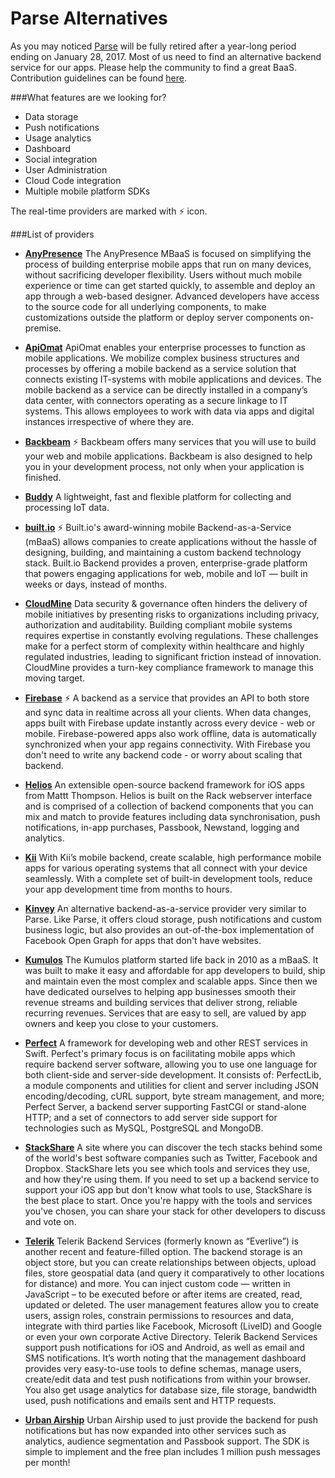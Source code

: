 # Parse Alternatives

As you may noticed [Parse](http://blog.parse.com/announcements/moving-on) will be fully retired after a year-long period ending on January 28, 2017. Most of us need to find an alternative backend service for our apps. Please help the community to find a great BaaS. Contribution guidelines can be found [here](CONTRIBUTING.md).

###What features are we looking for?
- Data storage
- Push notifications
- Usage analytics
- Dashboard
- Social integration
- User Administration
- Cloud Code integration
- Multiple mobile platform SDKs

The real-time providers are marked with :zap: icon.

###List of providers

- **[AnyPresence](http://www.anypresence.com/solutions/mbaas/)**
The AnyPresence MBaaS is focused on simplifying the process of building enterprise mobile apps that run on many devices, without sacrificing developer flexibility. Users without much mobile experience or time can get started quickly, to assemble and deploy an app through a web-based designer. Advanced developers have access to the source code for all underlying components, to make customizations outside the platform or deploy server components on-premise.

- **[ApiOmat](https://apiomat.com)**
ApiOmat enables your enterprise processes to function as mobile applications. We mobilize complex business structures and processes by offering a mobile backend as a service solution that connects existing IT-systems with mobile applications and devices. The mobile backend as a service can be directly installed in a company’s data center, with connectors operating as a secure linkage to IT systems. This allows employees to work with data via apps and digital instances irrespective of where they are. 

- **[Backbeam](http://backbeam.io)** :zap:
Backbeam offers many services that you will use to build your web and mobile applications. Backbeam is also designed to help you in your development process, not only when your application is finished.

- **[Buddy](https://buddy.com)**
A lightweight, fast and flexible platform for collecting and processing IoT data.

- **[built.io](https://www.built.io/products/backend/overview)** :zap:
Built.io's award-winning mobile Backend-as-a-Service (mBaaS) allows companies to create applications without the hassle of designing, building, and maintaining a custom backend technology stack. Built.io Backend provides a proven, enterprise-grade platform that powers engaging applications for web, mobile and loT — built in weeks or days, instead of months.

- **[CloudMine](https://cloudmine.me)**
Data security & governance often hinders the delivery of mobile initiatives by presenting risks to organizations including privacy, authorization and auditability. Building compliant mobile systems requires expertise in constantly evolving regulations. These challenges make for a perfect storm of complexity within healthcare and highly regulated industries, leading to significant friction instead of innovation. CloudMine provides a turn-key compliance framework to manage this moving target.

- **[Firebase](https://www.firebase.com)** :zap:
A backend as a service that provides an API to both store and sync data in realtime across all your clients. When data changes, apps built with Firebase update instantly across every device - web or mobile. Firebase-powered apps also work offline, data is automatically synchronized when your app regains connectivity. With Firebase you don't need to write any backend code - or worry about scaling that backend.

- **[Helios](http://helios.io)**
An extensible open-source backend framework for iOS apps from Mattt Thompson. Helios is built on the Rack webserver interface and is comprised of a collection of backend components that you can mix and match to provide features including data synchronisation, push notifications, in-app purchases, Passbook, Newstand, logging and analytics.

- **[Kii](https://en.kii.com/platform)**
With Kii’s mobile backend, create scalable, high performance mobile apps for various operating systems that all connect with your device seamlessly. With a complete set of built-in development tools, reduce your app development time from months to hours.

- **[Kinvey](http://www.kinvey.com)**
An alternative backend-as-a-service provider very similar to Parse. Like Parse, it offers cloud storage, push notifications and custom business logic, but also provides an out-of-the-box implementation of Facebook Open Graph for apps that don't have websites.

- **[Kumulos](http://www.kumulos.com)**
The Kumulos platform started life back in 2010 as a mBaaS. It was built to make it easy and affordable for app developers to build, ship and maintain even the most complex and scalable apps. Since then we have dedicated ourselves to helping app businesses smooth their revenue streams and building services that deliver strong, reliable recurring revenues. Services that are easy to sell, are valued by app owners and keep you close to your customers.

- **[Perfect](http://perfect.org)**
A framework for developing web and other REST services in Swift. Perfect's primary focus is on facilitating mobile apps which require backend server software, allowing you to use one language for both client-side and server-side development. It consists of: PerfectLib, a module components and utilities for client and server including JSON encoding/decoding, cURL support, byte stream management, and more; Perfect Server, a backend server supporting FastCGI or stand-alone HTTP; and a set of connectors to add server side support for technologies such as MySQL, PostgreSQL and MongoDB.

- **[StackShare](http://stackshare.io)**
A site where you can discover the tech stacks behind some of the world's best software companies such as Twitter, Facebook and Dropbox. StackShare lets you see which tools and services they use, and how they're using them. If you need to set up a backend service to support your iOS app but don't know what tools to use, StackShare is the best place to start. Once you're happy with the tools and services you've chosen, you can share your stack for other developers to discuss and vote on.

- **[Telerik](http://www.telerik.com/platform/backend-services)**
Telerik Backend Services (formerly known as “Everlive”) is another recent and feature-filled option. The backend storage is an object store, but you can create relationships between objects, upload files, store geospatial data (and query it comparatively to other locations for distance) and more. You can inject custom code — written in JavaScript – to be executed before or after items are created, read, updated or deleted. The user management features allow you to create users, assign roles, constrain permissions to resources and data, integrate with third parties like Facebook, Microsoft (LiveID) and Google or even your own corporate Active Directory. Telerik Backend Services support push notifications for iOS and Android, as well as email and SMS notifications. It’s worth noting that the management dashboard provides very easy-to-use tools to define schemas, manage users, create/edit data and test push notifications from within your browser. You also get usage analytics for database size, file storage, bandwidth used, push notifications and emails sent and HTTP requests.

- **[Urban Airship](https://www.urbanairship.com)**
Urban Airship used to just provide the backend for push notifications but has now expanded into other services such as analytics, audience segmentation and Passbook support. The SDK is simple to implement and the free plan includes 1 million push messages per month!
